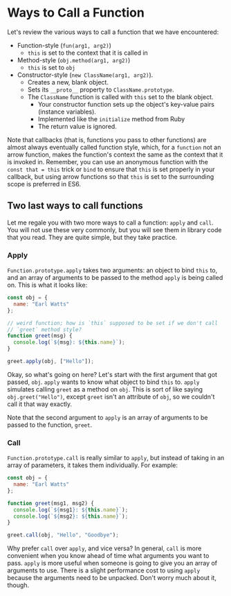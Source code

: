 # Ways to Call a Function

Let's review the various ways to call a function that we have encountered:

* Function-style (`fun(arg1, arg2)`)
    * `this` is set to the context that it is called in
* Method-style (`obj.method(arg1, arg2)`)
    * `this` is set to `obj`
* Constructor-style (`new ClassName(arg1, arg2)`).
    * Creates a new, blank object.
    * Sets its `__proto__` property to `ClassName.prototype`.
    * The `ClassName` function is called with `this` set to the
      blank object.
        * Your constructor function sets up the object's key-value pairs (instance variables).
        * Implemented like the `initialize` method from Ruby
        * The return value is ignored.

Note that callbacks (that is, functions you pass to other functions)
are almost always eventually called function style, which, for a `function` not
an arrow function, makes the function's context the same as the context that it
is invoked in. Remember, you can use an anonymous function with the
`const that = this` trick or `bind` to ensure that `this` is set properly in
your callback, but using arrow functions so that `this` is set to the
surrounding scope is preferred in ES6.

## Two last ways to call functions

Let me regale you with two more ways to call a function: `apply` and
`call`. You will not use these very commonly, but you will see them in
library code that you read. They are quite simple, but they take
practice.

### Apply

`Function.prototype.apply` takes two arguments: an object to bind `this` to, and
an array of arguments to be passed to the method `apply` is being
called on. This is what it looks like:

```javascript
const obj = {
  name: "Earl Watts"
};

// weird function; how is `this` supposed to be set if we don't call
// `greet` method style?
function greet(msg) {
  console.log(`${msg}: ${this.name}`);
}

greet.apply(obj, ["Hello"]);
```

Okay, so what's going on here? Let's start with the first argument that
got passed, `obj`. `apply` wants to know what object to bind `this`
to. `apply` simulates calling `greet` as a method on `obj`. This is
sort of like saying `obj.greet("Hello")`, except `greet` isn't an
attribute of `obj`, so we couldn't call it that way exactly.

Note that the second argument to `apply` is an array of arguments to
be passed to the function, `greet`.

### Call

`Function.prototype.call` is really similar to `apply`, but instead of taking in
an array of parameters, it takes them individually. For example:

```javascript
const obj = {
  name: "Earl Watts"
};

function greet(msg1, msg2) {
  console.log(`${msg1}: ${this.name}`);
  console.log(`${msg2}: ${this.name}`);
}

greet.call(obj, "Hello", "Goodbye");
```

Why prefer `call` over `apply`, and vice versa? In general, `call` is more convenient when you know ahead of time what arguments you want to pass. `apply` is more useful when someone is going to give you an array of arguments to use. There is a slight performance cost to using `apply` because the arguments need to be unpacked. Don't worry much about it, though.
